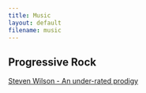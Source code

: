 ```yaml
---
title: Music 
layout: default
filename: music 
--- 
```


## Progressive Rock

[Steven Wilson - An under-rated prodigy](/dsvinod90/music/steven_wilson)
